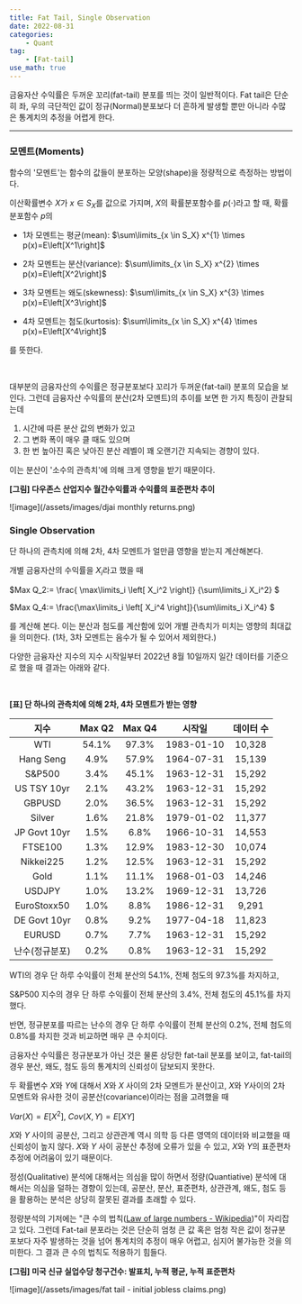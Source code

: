 ```yaml
---
title: Fat Tail, Single Observation
date: 2022-08-31
categories: 
    - Quant
tag:
    - [Fat-tail]
use_math: true
---
```


금융자산 수익률은 두꺼운 꼬리(fat-tail) 분포를 띄는 것이 일반적이다. Fat tail은 단순히 좌, 우의 극단적인 값이 정규(Normal)분포보다 더 흔하게 발생할 뿐만 아니라 수많은 통계치의 추정을 어렵게 한다.

***

### 모멘트(Moments)

함수의 '모멘트'는 함수의 값들이 분포하는 모양(shape)을 정량적으로 측정하는 방법이다.

이산확률변수 $X$가 $x \in S_X$를 값으로 가지며, $X$의 확률분포함수를 $p(\cdot)$라고 할 때, 확률분포함수 $p$의 

* 1차 모멘트는 평균(mean): $\sum\limits_{x \in S_X} x^{1} \times p(x)=E\left[X^1\right]$

* 2차 모멘트는 분산(variance): $\sum\limits_{x \in S_X} x^{2} \times p(x)=E\left[X^2\right]$

* 3차 모멘트는 왜도(skewness): $\sum\limits_{x \in S_X} x^{3} \times p(x)=E\left[X^3\right]$

* 4차 모멘트는 첨도(kurtosis): $\sum\limits_{x \in S_X} x^{4} \times p(x)=E\left[X^4\right]$

를 뜻한다.

<br>

대부분의 금융자산의 수익률은 정규분포보다 꼬리가 두꺼운(fat-tail) 분포의 모습을 보인다. 그런데 금융자산 수익률의 분산(2차 모멘트)의 추이를 보면 한 가지 특징이 관찰되는데

1. 시간에 따른 분산 값의 변화가 있고
2. 그 변화 폭이 매우 클 때도 있으며
3. 한 번 높아진 혹은 낮아진 분산 레벨이 꽤 오랜기간 지속되는 경향이 있다.

이는 분산이 '소수의 관측치'에 의해 크게 영향을 받기 때문이다.

<b>[그림] 다우존스 산업지수 월간수익률과 수익률의 표준편차 추이</b>

![image](/assets/images/djai monthly returns.png)



### Single Observation

단 하나의 관측치에 의해 2차, 4차 모멘트가 얼만큼 영향을 받는지 계산해본다.

개별 금융자산의 수익률을 $X_i$라고 했을 때

$Max Q_2:= \frac{ \max\limits_i \left[ X_i^2 \right]} {\sum\limits_i X_i^2} $

$Max Q_4:= \frac{\max\limits_i \left[ X_i^4 \right]}{\sum\limits_i X_i^4} $

를 계산해 본다. 이는 분산과 첨도를 계산함에 있어 개별 관측치가 미치는 영향의 최대값을 의미한다. (1차, 3차 모멘트는 음수가 될 수 있어서 제외한다.)

다양한 금융자산 지수의 지수 시작일부터 2022년 8월 10일까지 일간 데이터를 기준으로 했을 때 결과는 아래와 같다.

<br>

<b>[표] 단 하나의 관측치에 의해 2차, 4차 모멘트가 받는 영향</b>

|      지수      | Max Q2 | Max Q4 |   시작일   | 데이터 수 |
| :------------: | :----: | :----: | :--------: | :-------: |
|      WTI       | 54.1%  | 97.3%  | 1983-01-10 |  10,328   |
|   Hang Seng    |  4.9%  | 57.9%  | 1964-07-31 |  15,139   |
|     S&P500     |  3.4%  | 45.1%  | 1963-12-31 |  15,292   |
|  US TSY 10yr   |  2.1%  | 43.2%  | 1963-12-31 |  15,292   |
|     GBPUSD     |  2.0%  | 36.5%  | 1963-12-31 |  15,292   |
|     Silver     |  1.6%  | 21.8%  | 1979-01-02 |  11,377   |
|  JP Govt 10yr  |  1.5%  |  6.8%  | 1966-10-31 |  14,553   |
|    FTSE100     |  1.3%  | 12.9%  | 1983-12-30 |  10,074   |
|   Nikkei225    |  1.2%  | 12.5%  | 1963-12-31 |  15,292   |
|      Gold      |  1.1%  | 11.1%  | 1968-01-03 |  14,246   |
|     USDJPY     |  1.0%  | 13.2%  | 1969-12-31 |  13,726   |
|  EuroStoxx50   |  1.0%  |  8.8%  | 1986-12-31 |   9,291   |
|  DE Govt 10yr  |  0.8%  |  9.2%  | 1977-04-18 |  11,823   |
|     EURUSD     |  0.7%  |  7.7%  | 1963-12-31 |  15,292   |
| 난수(정규분포) |  0.2%  |  0.8%  | 1963-12-31 |  15,292   |



WTI의 경우 단 하루 수익률이 전체 분산의 54.1%, 전체 첨도의 97.3%를 차지하고,

S&P500 지수의 경우 단 하루 수익률이 전체 분산의 3.4%, 전체 첨도의 45.1%를 차지했다.

반면, 정규분포를 따르는 난수의 경우 단 하루 수익률이 전체 분산의 0.2%, 전체 첨도의 0.8%를 차지한 것과 비교하면 매우 큰 수치이다.

금융자산 수익률은 정규분포가 아닌 것은 물론 상당한 fat-tail 분포를 보이고, fat-tail의 경우 분산, 왜도, 첨도 등의 통계치의 신뢰성이 담보되지 못한다.

두 확률변수 $X$와 $Y$에 대해서 $X$와 $X$ 사이의 2차 모멘트가 분산이고, $X$와 $Y$사이의 2차 모멘트와 유사한 것이 공분산(covariance)이라는 점을 고려했을 때

$Var(X)= E\left[X^2\right]$, $Cov(X, Y)= E\left[X Y \right]$

$X$와 $Y$ 사이의 공분산, 그리고 상관관계 역시 의학 등 다른 영역의 데이터와 비교했을 때 신뢰성이 높지 않다. $X$와 $Y$ 사이 공분산 추정에 오류가 있을 수 있고, $X$와 $Y$의 표준편차 추정에 어려움이 있기 때문이다.

정성(Qualitative) 분석에 대해서는 의심을 많이 하면서 정량(Quantiative) 분석에 대해서는 의심을 덜하는 경향이 있는데, 공분산, 분산, 표준편차, 상관관계, 왜도, 첨도 등을 활용하는 분석은 상당히 잘못된 결과를 초래할 수 있다.

정량분석의 기저에는 "큰 수의 법칙([Law of large numbers - Wikipedia](https://en.wikipedia.org/wiki/Law_of_large_numbers))"이 자리잡고 있다. 그런데 Fat-tail 분포라는 것은 단순히 엄청 큰 값 혹은 엄청 작은 값이 정규분포보다 자주 발생하는 것을 넘어 통계치의 추정이 매우 어렵고, 심지어 불가능한 것을 의미한다. 그 결과 큰 수의 법칙도 적용하기 힘들다.

<b>[그림] 미국 신규 실업수당 청구건수: 발표치, 누적 평균, 누적 표준편차</b>

![image](/assets/images/fat tail - initial jobless claims.png)
